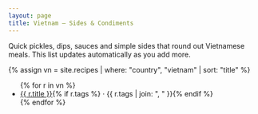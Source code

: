 ```yaml
---
layout: page
title: Vietnam — Sides & Condiments
---
```


<p>Quick pickles, dips, sauces and simple sides that round out Vietnamese meals. This list updates automatically as you add more.</p>

{% assign vn = site.recipes | where: "country", "vietnam" | sort: "title" %}
<ul>
{% for r in vn %}
  <li><a href="{{ r.url }}">{{ r.title }}</a>{% if r.tags %} · {{ r.tags | join: ", " }}{% endif %}</li>
{% endfor %}
</ul>
